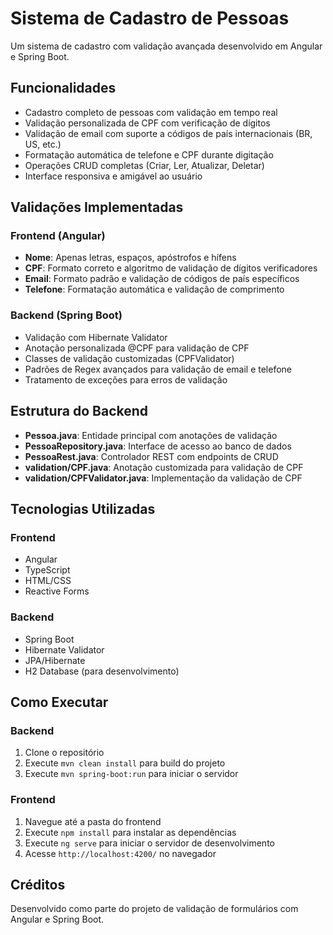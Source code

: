 # Sistema de Cadastro de Pessoas

Um sistema de cadastro com validação avançada desenvolvido em Angular e Spring Boot.

## Funcionalidades

- Cadastro completo de pessoas com validação em tempo real
- Validação personalizada de CPF com verificação de dígitos
- Validação de email com suporte a códigos de país internacionais (BR, US, etc.)
- Formatação automática de telefone e CPF durante digitação
- Operações CRUD completas (Criar, Ler, Atualizar, Deletar)
- Interface responsiva e amigável ao usuário

## Validações Implementadas

### Frontend (Angular)
- **Nome**: Apenas letras, espaços, apóstrofos e hífens
- **CPF**: Formato correto e algoritmo de validação de dígitos verificadores
- **Email**: Formato padrão e validação de códigos de país específicos
- **Telefone**: Formatação automática e validação de comprimento

### Backend (Spring Boot)
- Validação com Hibernate Validator
- Anotação personalizada @CPF para validação de CPF
- Classes de validação customizadas (CPFValidator)
- Padrões de Regex avançados para validação de email e telefone
- Tratamento de exceções para erros de validação

## Estrutura do Backend

- **Pessoa.java**: Entidade principal com anotações de validação
- **PessoaRepository.java**: Interface de acesso ao banco de dados
- **PessoaRest.java**: Controlador REST com endpoints de CRUD
- **validation/CPF.java**: Anotação customizada para validação de CPF
- **validation/CPFValidator.java**: Implementação da validação de CPF

## Tecnologias Utilizadas

### Frontend
- Angular
- TypeScript
- HTML/CSS
- Reactive Forms

### Backend
- Spring Boot
- Hibernate Validator
- JPA/Hibernate
- H2 Database (para desenvolvimento)

## Como Executar

### Backend
1. Clone o repositório
2. Execute `mvn clean install` para build do projeto
3. Execute `mvn spring-boot:run` para iniciar o servidor

### Frontend
1. Navegue até a pasta do frontend
2. Execute `npm install` para instalar as dependências
3. Execute `ng serve` para iniciar o servidor de desenvolvimento
4. Acesse `http://localhost:4200/` no navegador

## Créditos

Desenvolvido como parte do projeto de validação de formulários com Angular e Spring Boot.
